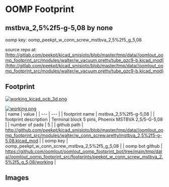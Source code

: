 # OOMP Footprint  
## mstbva_2,5%2f5-g-5,08  by none  
  
oomp key: oomp_peekpt_w_conn_screw_mstbva_2,5%2f5_g_5,08  
  
source repo at: [http://gitlab.com/peekpt/kicad_smisioto/blob/master/tmp/data//oomlout_oomp_footprint_src/modules/walter/w_vacuum.pretty/tube_gzc9-b.kicad_mod](http://gitlab.com/peekpt/kicad_smisioto/blob/master/tmp/data//oomlout_oomp_footprint_src/modules/walter/w_vacuum.pretty/tube_gzc9-b.kicad_mod)  
## Footprint  
  
[![working_kicad_pcb_3d.png](working_kicad_pcb_3d_600.png)](working_kicad_pcb_3d.png)  
  
[![working.png](working_600.png)](working.png)  
| name | value | 
| --- | --- | 
| footprint name | mstbva_2,5%2f5-g-5,08 | 
| footprint description | Terminal block 5 pins, Phoenix MSTBVA 2,5/5-G-5,08 | 
| number of pads | 5 | 
| github path | http://github.com/peekpt/kicad_smisioto/blob/master/tmp/data//oomlout_oomp_footprint_src/modules/walter/w_conn_screw.pretty/mstbva_2,5%2f5-g-5,08.kicad_mod | 
| oomp key | oomp_peekpt_w_conn_screw_mstbva_2,5%2f5_g_5,08 | 
| oomp bot github | https://github.com/oomlout/oomlout_oomp_footprint_bot/tree/main/tmp/data//oomlout_oomp_footprint_src/footprints/peekpt_w_conn_screw_mstbva_2,5%2f5_g_5,08/working | 
## Images  
